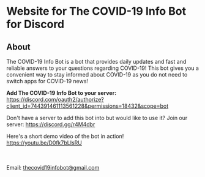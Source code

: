 # Website for The COVID-19 Info Bot for Discord

## About
The COVID-19 Info Bot is a bot that provides daily updates and fast and reliable answers to your questions regarding COVID-19! This bot gives you a convenient way to stay informed about COVID-19 as you do not need to switch apps for COVID-19 news!

**Add The COVID-19 Info Bot to your server:** https://discord.com/oauth2/authorize?client_id=744391461113561228&permissions=18432&scope=bot

Don't have a server to add this bot into but would like to use it? Join our server: https://discord.gg/r4M4dbr 

Here's a short demo video of the bot in action!  https://youtu.be/D0fk7bLIsRU 

</br></br>Email: [thecovid19infobot@gmail.com](mailto:thecovid19infobot@gmail.com)
